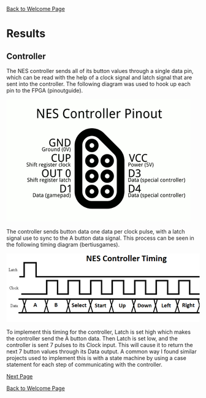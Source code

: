 [Back to Welcome Page](../README.md)

# Results

## Controller

The NES controller sends all of its button values through a single data pin, which can be read with the help of a clock signal and latch signal that are sent into the controller. The following diagram was used to hook up each pin to the FPGA (pinoutguide).

![nes_pins](Images/nes-controller-pinout.png)

The controller sends button data one data per clock pulse, with a latch signal use to sync to the A button data signal. This process can be seen in the following timing diagram (bertiusgames). 

![nes_timing](Images/nesTiming.png)

To implement this timing for the controller, Latch is set high which makes the controller send the A button data. Then Latch is set low, and the controller is sent 7 pulses to its Clock input. This will cause it to return the next 7 button values through its Data output. A common way I found similar projects used to implement this is with a state machine by using a case statement for each step of communicating with the controller.

[Next Page](Results-Paddle.md)

[Back to Welcome Page](../README.md)